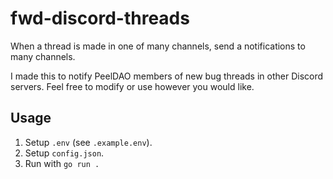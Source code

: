 # fwd-discord-threads

When a thread is made in one of many channels, send a notifications to many channels.

I made this to notify PeelDAO members of new bug threads in other Discord servers. Feel free to modify or use however you would like.

## Usage

1. Setup `.env` (see `.example.env`).
2. Setup `config.json`.
3. Run with `go run .`
